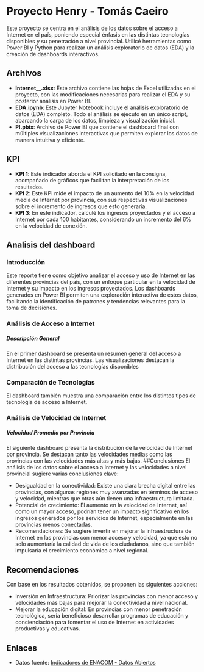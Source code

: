 # Proyecto Henry - Tomás Caeiro

Este proyecto se centra en el análisis de los datos sobre el acceso a Internet en el país, poniendo especial énfasis en las distintas tecnologías disponibles y su penetración a nivel provincial. Utilicé herramientas como Power BI y Python para realizar un análisis exploratorio de datos (EDA) y la creación de dashboards interactivos.

## Archivos

- **Internet__.xlsx**: Este archivo contiene las hojas de Excel utilizadas en el proyecto, con las modificaciones necesarias para realizar el EDA y su posterior análisis en Power BI.
- **EDA.ipynb**: Este Jupyter Notebook incluye el análisis exploratorio de datos (EDA) completo. Todo el análisis se ejecutó en un único script, abarcando la carga de los datos, limpieza y visualización inicial.
- **PI.pbix**: Archivo de Power BI que contiene el dashboard final con múltiples visualizaciones interactivas que permiten explorar los datos de manera intuitiva y eficiente.

## KPI 

- **KPI 1**: Este indicador aborda el KPI solicitado en la consigna, acompañado de gráficos que facilitan la interpretación de los resultados.
- **KPI 2**: Este KPI mide el impacto de un aumento del 10% en la velocidad media de Internet por provincia, con sus respectivas visualizaciones sobre el incremento de ingresos que esto generaría.
- **KPI 3**: En este indicador, calculé los ingresos proyectados y el acceso a Internet por cada 100 habitantes, considerando un incremento del 6% en la velocidad de conexión.

## Analisis del dashboard
### Introducción
Este reporte tiene como objetivo analizar el acceso y uso de Internet en las diferentes provincias del país, con un enfoque particular en la velocidad de Internet y su impacto en los ingresos proyectados. Los dashboards generados en Power BI permiten una exploración interactiva de estos datos, facilitando la identificación de patrones y tendencias relevantes para la toma de decisiones.

### Análisis de Acceso a Internet
##### Descripción General
En el primer dashboard se presenta un resumen general del acceso a Internet en las distintas provincias. Las visualizaciones destacan la distribución del acceso a las tecnologías disponibles
### Comparación de Tecnologías
El dashboard también muestra una comparación entre los distintos tipos de tecnología de acceso a Internet.
### Análisis de Velocidad de Internet
##### Velocidad Promedio por Provincia
El siguiente dashboard presenta la distribución de la velocidad de Internet por provincia. Se destacan tanto las velocidades medias como las provincias con las velocidades más altas y más bajas.
##Conclusiones
El análisis de los datos sobre el acceso a Internet y las velocidades a nivel provincial sugiere varias conclusiones clave:

- Desigualdad en la conectividad: Existe una clara brecha digital entre las provincias, con algunas regiones muy avanzadas en términos de acceso y velocidad, mientras que otras aún tienen una infraestructura limitada.
- Potencial de crecimiento: El aumento en la velocidad de Internet, así como un mayor acceso, podrían tener un impacto significativo en los ingresos generados por los servicios de Internet, especialmente en las provincias menos conectadas.
- Recomendaciones: Se sugiere invertir en mejorar la infraestructura de Internet en las provincias con menor acceso y velocidad, ya que esto no solo aumentaría la calidad de vida de los ciudadanos, sino que también impulsaría el crecimiento económico a nivel regional.

## Recomendaciones
Con base en los resultados obtenidos, se proponen las siguientes acciones:

- Inversión en Infraestructura: Priorizar las provincias con menor acceso y velocidades más bajas para mejorar la conectividad a nivel nacional.
- Mejorar la educación digital: En provincias con menor penetración tecnológica, sería beneficioso desarrollar programas de educación y concienciación para fomentar el uso de Internet en actividades productivas y educativas.

## Enlaces

- Datos fuente: [Indicadores de ENACOM - Datos Abiertos](https://indicadores.enacom.gob.ar/datos-abiertos)

